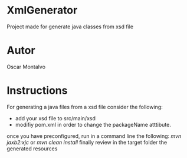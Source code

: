 # XmlGenerator
Project made for generate java classes from xsd file

# Autor
Oscar Montalvo

# Instructions
For generating a java files from a xsd file consider the following:
- add your xsd file to src/main/xsd
- modifiy pom.xml in order to change the packageName atttibute.

once you have preconfigured, run in a command line the following: *mvn jaxb2:xjc* or *mvn clean install*
finally review in the target folder the generated resources
